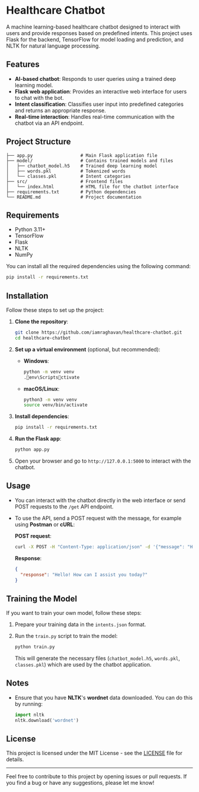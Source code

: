 
# Healthcare Chatbot

A machine learning-based healthcare chatbot designed to interact with users and provide responses based on predefined intents. This project uses Flask for the backend, TensorFlow for model loading and prediction, and NLTK for natural language processing.

## Features

- **AI-based chatbot**: Responds to user queries using a trained deep learning model.
- **Flask web application**: Provides an interactive web interface for users to chat with the bot.
- **Intent classification**: Classifies user input into predefined categories and returns an appropriate response.
- **Real-time interaction**: Handles real-time communication with the chatbot via an API endpoint.

## Project Structure

```
├── app.py                  # Main Flask application file
├── model/                  # Contains trained models and files
│   ├── chatbot_model.h5    # Trained deep learning model
│   ├── words.pkl           # Tokenized words
│   └── classes.pkl         # Intent categories
├── src/                    # Frontend files
│   └── index.html          # HTML file for the chatbot interface
├── requirements.txt        # Python dependencies
└── README.md               # Project documentation
```

## Requirements

- Python 3.11+
- TensorFlow
- Flask
- NLTK
- NumPy

You can install all the required dependencies using the following command:

```bash
pip install -r requirements.txt
```

## Installation

Follow these steps to set up the project:

1. **Clone the repository**:

   ```bash
   git clone https://github.com/iamraghavan/healthcare-chatbot.git
   cd healthcare-chatbot
   ```

2. **Set up a virtual environment** (optional, but recommended):

   - **Windows**:
     ```bash
     python -m venv venv
     .env\Scriptsctivate
     ```

   - **macOS/Linux**:
     ```bash
     python3 -m venv venv
     source venv/bin/activate
     ```

3. **Install dependencies**:

   ```bash
   pip install -r requirements.txt
   ```

4. **Run the Flask app**:

   ```bash
   python app.py
   ```

5. Open your browser and go to `http://127.0.0.1:5000` to interact with the chatbot.

## Usage

- You can interact with the chatbot directly in the web interface or send POST requests to the `/get` API endpoint.
- To use the API, send a POST request with the message, for example using **Postman** or **cURL**:

   **POST request**:
   ```bash
   curl -X POST -H "Content-Type: application/json" -d '{"message": "Hello"}' http://127.0.0.1:5000/get
   ```

   **Response**:
   ```json
   {
     "response": "Hello! How can I assist you today?"
   }
   ```

## Training the Model

If you want to train your own model, follow these steps:

1. Prepare your training data in the `intents.json` format.
2. Run the `train.py` script to train the model:

   ```bash
   python train.py
   ```

   This will generate the necessary files (`chatbot_model.h5`, `words.pkl`, `classes.pkl`) which are used by the chatbot application.

## Notes

- Ensure that you have **NLTK**'s **wordnet** data downloaded. You can do this by running:

  ```python
  import nltk
  nltk.download('wordnet')
  ```

## License

This project is licensed under the MIT License - see the [LICENSE](LICENSE) file for details.

---

Feel free to contribute to this project by opening issues or pull requests. If you find a bug or have any suggestions, please let me know!
